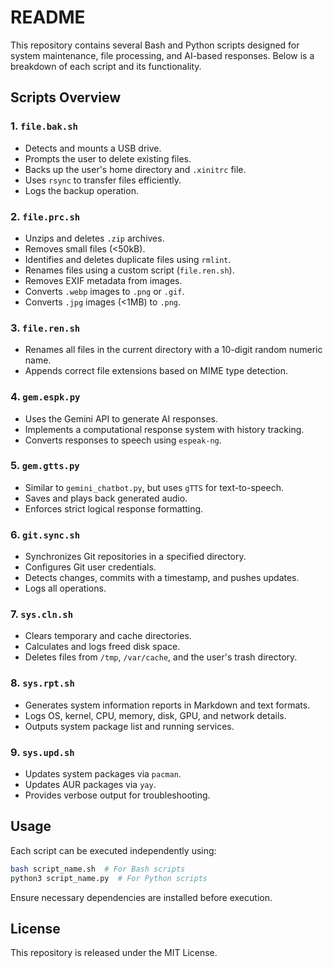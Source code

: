 # README

This repository contains several Bash and Python scripts designed for system maintenance, file processing, and AI-based responses. Below is a breakdown of each script and its functionality.

## Scripts Overview

### 1. `file.bak.sh`
- Detects and mounts a USB drive.
- Prompts the user to delete existing files.
- Backs up the user's home directory and `.xinitrc` file.
- Uses `rsync` to transfer files efficiently.
- Logs the backup operation.

### 2. `file.prc.sh`
- Unzips and deletes `.zip` archives.
- Removes small files (<50kB).
- Identifies and deletes duplicate files using `rmlint`.
- Renames files using a custom script (`file.ren.sh`).
- Removes EXIF metadata from images.
- Converts `.webp` images to `.png` or `.gif`.
- Converts `.jpg` images (<1MB) to `.png`.

### 3. `file.ren.sh`
- Renames all files in the current directory with a 10-digit random numeric name.
- Appends correct file extensions based on MIME type detection.

### 4. `gem.espk.py`
- Uses the Gemini API to generate AI responses.
- Implements a computational response system with history tracking.
- Converts responses to speech using `espeak-ng`.

### 5. `gem.gtts.py`
- Similar to `gemini_chatbot.py`, but uses `gTTS` for text-to-speech.
- Saves and plays back generated audio.
- Enforces strict logical response formatting.

### 6. `git.sync.sh`
- Synchronizes Git repositories in a specified directory.
- Configures Git user credentials.
- Detects changes, commits with a timestamp, and pushes updates.
- Logs all operations.

### 7. `sys.cln.sh`
- Clears temporary and cache directories.
- Calculates and logs freed disk space.
- Deletes files from `/tmp`, `/var/cache`, and the user's trash directory.

### 8. `sys.rpt.sh`
- Generates system information reports in Markdown and text formats.
- Logs OS, kernel, CPU, memory, disk, GPU, and network details.
- Outputs system package list and running services.

### 9. `sys.upd.sh`
- Updates system packages via `pacman`.
- Updates AUR packages via `yay`.
- Provides verbose output for troubleshooting.

## Usage
Each script can be executed independently using:
```bash
bash script_name.sh  # For Bash scripts
python3 script_name.py  # For Python scripts
```
Ensure necessary dependencies are installed before execution.

## License
This repository is released under the MIT License.
